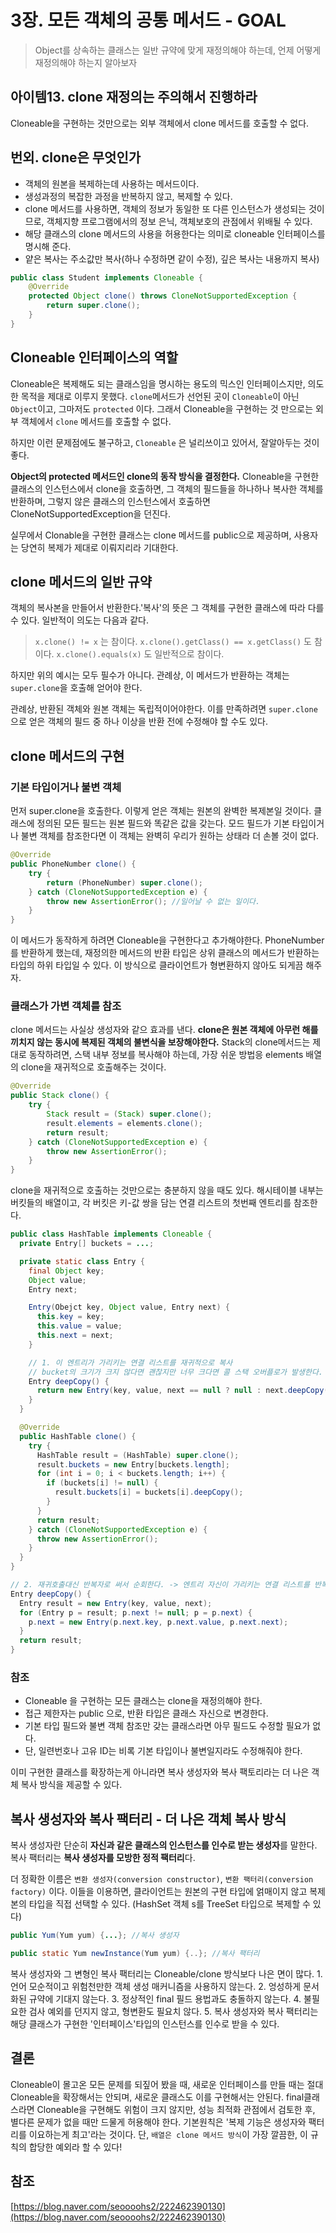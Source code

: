 # 3장. 모든 객체의 공통 메서드 - GOAL

> Object를 상속하는 클래스는 일반 규약에 맞게 재정의해야 하는데, 언제 어떻게 재정의해야 하는지 알아보자

## 아이템13. clone 재정의는 주의해서 진행하라

Cloneable을 구현하는 것만으로는 외부 객체에서 clone 메서드를 호출할 수 없다.

## 번외. clone은 무엇인가

-   객체의 원본을 복제하는데 사용하는 메서드이다.
-   생성과정의 복잡한 과정을 반복하지 않고, 복제할 수 있다.
-   clone 메서드를 사용하면, 객체의 정보가 동일한 또 다른 인스턴스가 생성되는 것이므로, 객체지향 프로그램에서의 정보 은닉, 객체보호의 관점에서 위배될 수 있다.
-   해당 클래스의 clone 메서드의 사용을 허용한다는 의미로 cloneable 인터페이스를 명시해 준다.
-   얕은 복사는 주소값만 복사(하나 수정하면 같이 수정), 깊은 복사는 내용까지 복사)

```java
public class Student implements Cloneable {
    @Override
    protected Object clone() throws CloneNotSupportedException {
        return super.clone();
    }
}
```

## Cloneable 인터페이스의 역할

Cloneable은 복제해도 되는 클래스임을 명시하는 용도의 믹스인 인터페이스지만, 의도한 목적을 제대로 이루지 못했다. `clone`메서드가 선언된 곳이 `Cloneable`이 아닌 `Object`이고, 그마저도 `protected` 이다. 그래서 Cloneable을 구현하는 것 만으로는 외부 객체에서 `clone` 메서드를 호출할 수 없다.

하지만 이런 문제점에도 불구하고, `Cloneable` 은 널리쓰이고 있어서, 잘알아두는 것이 좋다.




**Object의 protected 메서드인 clone의 동작 방식을 결정한다.**
Cloneable을 구현한 클래스의 인스턴스에서 clone을 호출하면, 그 객체의 필드들을 하나하나 복사한 객체를 반환하며, 그렇지 않은 클래스의 인스턴스에서 호출하면 CloneNotSupportedException을 던진다.

실무에서 Clonable을 구현한 클래스는 clone 메서드를 public으로 제공하며, 사용자는 당연히 복제가 제대로 이뤄지리라 기대한다.

## clone 메서드의 일반 규약

객체의 복사본을 만들어서 반환한다.'복사'의 뜻은 그 객체를 구현한 클래스에 따라 다를 수 있다.
일반적이 의도는 다음과 같다.

> `x.clone() != x` 는 참이다.
> `x.clone().getClass() == x.getClass()` 도 참이다.
> `x.clone().equals(x)` 도 일반적으로 참이다.

하지만 위의 예시는 모두 필수가 아니다.
관례상, 이 메서드가 반환하는 객체는 `super.clone`을 호출해 얻어야 한다.

관례상, 반환된 객체와 원본 객체는 독립적이어야한다. 이를 만족하려면 `super.clone`으로 얻은 객체의 필드 중 하나 이상을 반환 전에 수정해야 할 수도 있다.

## clone 메서드의 구현

### 기본 타입이거나 불변 객체

먼저 super.clone을 호출한다. 이렇게 얻은 객체는 원본의 완벽한 복제본일 것이다. 클래스에 정의된 모든 필드는 원본 필드와 똑같은 값을 갖는다. 모드 필드가 기본 타입이거나 불변 객체를 참조한다면 이 객체는 완벽히 우리가 원하는 상태라 더 손볼 것이 없다.

```java
@Override
public PhoneNumber clone() {
    try {
        return (PhoneNumber) super.clone();
    } catch (CloneNotSupportedException e) {
        throw new AssertionError(); //일어날 수 없는 일이다.
    }
}
```

이 메서드가 동작하게 하려면 Cloneable을 구현한다고 추가해야한다. PhoneNumber를 반환하게 했는데, 재정의한 메서드의 반환 타입은 상위 클래스의 메서드가 반환하는 타입의 하위 타입일 수 있다. 이 방식으로 클라이언트가 형변환하지 않아도 되게끔 해주자.

### 클래스가 가변 객체를 참조

clone 메서드는 사실상 생성자와 같으 효과를 낸다. **clone은 원본 객체에 아무런 해를 끼치지 않는 동시에 복제된 객체의 불변식을 보장해야한다.**
Stack의 clone메서드는 제대로 동작하려면, 스택 내부 정보를 복사해야 하는데, 가장 쉬운 방법응 elements 배열의 clone을 재귀적으로 호출해주는 것이다.

```java
@Override
public Stack clone() {
    try {
        Stack result = (Stack) super.clone();
        result.elements = elements.clone();
        return result;
    } catch (CloneNotSupportedException e) {
        throw new AssertionError();
    }
}
```

clone을 재귀적으로 호출하는 것만으로는 충분하지 않을 때도 있다.
해시테이블 내부는 버킷들의 배열이고, 각 버킷은 키-값 쌍을 담는 연결 리스트의 첫번째 엔트리를 참조한다.

```java
public class HashTable implements Cloneable {
  private Entry[] buckets = ...;

  private static class Entry {
    final Object key;
    Object value;
    Entry next;

    Entry(Obejct key, Object value, Entry next) {
      this.key = key;
      this.value = value;
      this.next = next;
    }

    // 1. 이 엔트리가 가리키는 연결 리스트를 재귀적으로 복사
    // bucket의 크기가 크지 않다면 괜찮지만 너무 크다면 콜 스택 오버플로가 발생한다.
    Entry deepCopy() {
      return new Entry(key, value, next == null ? null : next.deepCopy());
    }
  }

  @Override
  public HashTable clone() {
    try {
      HashTable result = (HashTable) super.clone();
      result.buckets = new Entry[buckets.length];
      for (int i = 0; i < buckets.length; i++) {
        if (buckets[i] != null) {
          result.buckets[i] = buckets[i].deepCopy();
        }
      }
      return result;
    } catch (CloneNotSupportedException e) {
      throw new AssertionError();
    }
  }
}
```

```java
// 2. 재귀호출대신 반복자로 써서 순회한다. -> 엔트리 자신이 가리키는 연결 리스트를 반복적으로 복사한다.
Entry deepCopy() {
  Entry result = new Entry(key, value, next);
  for (Entry p = result; p.next != null; p = p.next) {
    p.next = new Entry(p.next.key, p.next.value, p.next.next);
  }
  return result;
}
```

### 참조

-   Cloneable 을 구현하는 모든 클래스는 clone을 재정의해야 한다.
-   접근 제한자는 public 으로, 반환 타입은 클래스 자신으로 변경한다.
-   기본 타입 필드와 불변 객체 참조만 갖는 클래스라면 아무 필드도 수정할 필요가 없다.
-   단, 일련번호나 고유 ID는 비록 기본 타입이나 불변일지라도 수정해줘야 한다.

이미 구현한 클래스를 확장하는게 아니라면 복사 생성자와 복사 팩토리라는 더 나은 객체 복사 방식을 제공할 수 있다.

## 복사 생성자와 복사 팩터리 - 더 나은 객체 복사 방식

복사 생성자란 단순히 **자신과 같은 클래스의 인스턴스를 인수로 받는 생성자**를 말한다.
복사 팩터리는 **복사 생성자를 모방한 정적 팩터리**다.

더 정확한 이름은 `변환 생성자(conversion constructor)`, `변환 팩터리(conversion factory)` 이다.
이들을 이용하면, 클라이언트는 원본의 구현 타입에 얽매이지 않고 복제본의 타입을 직접 선택할 수 있다.
(HashSet 객체 s를 TreeSet 타입으로 복제할 수 있다)

```java
public Yum(Yum yum) {...}; //복사 생성자

public static Yum newInstance(Yum yum) {..}; //복사 팩터리
```

복사 생성자와 그 변형인 복사 팩터리는 Cloneable/clone 방식보다 나은 면이 많다.
1\. 언어 모순적이고 위험천만한 객체 생성 매커니즘을 사용하지 않는다.
2\. 엉성하게 문서화된 규약에 기대지 않는다.
3\. 정상적인 final 필드 용법과도 충돌하지 않는다.
4\. 불필요한 검사 예외를 던지지 않고, 형변환도 필요치 않다.
5\. 복사 생성자와 복사 팩터리는 해당 클래스가 구현한 '인터페이스'타입의 인스턴스를 인수로 받을 수 있다.

## 결론

Cloneable이 몰고온 모든 문제를 되짚어 봤을 때, 새로운 인터페이스를 만들 때는 절대 Cloneable을 확장해서는 안되며, 새로운 클래스도 이를 구현해서는 안된다. final클래스라면 Cloneable을 구현해도 위험이 크지 않지만, 성능 최적화 관점에서 검토한 후, 별다른 문제가 없을 때만 드물게 허용해야 한다.
기본원칙은 '복제 기능은 생성자와 팩터리를 이요하는게 최고'라는 것이다. 단, `배열은 clone 메서드 방식`이 가장 깔끔한, 이 규칙의 합당한 예외라 할 수 있다!

## 참조

[https://blog.naver.com/seoooohs2/222462390130](https://blog.naver.com/seoooohs2/222462390130)

